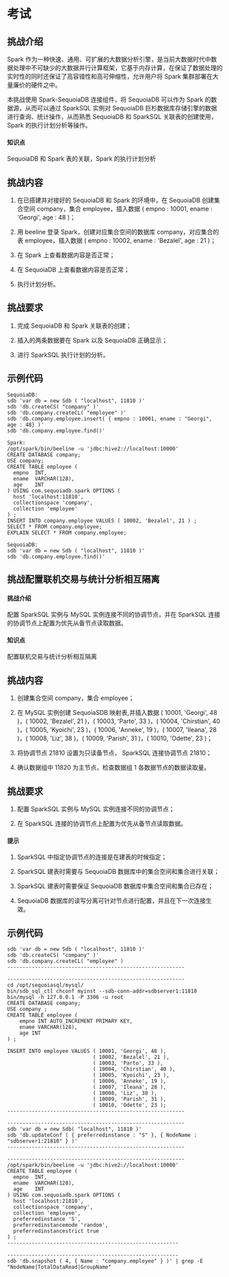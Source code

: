 # 考试

## 挑战介绍

Spark 作为一种快速、通用、可扩展的大数据分析引擎，是当前大数据时代中数据处理中不可缺少的大数据并行计算框架，它基于内存计算，在保证了数据处理的实时性的同时还保证了高容错性和高可伸缩性，允许用户将 Spark 集群部署在大量廉价的硬件之中。

本挑战使用 Spark-SequoiaDB 连接组件，将 SequoiaDB 可以作为 Spark 的数据源，从而可以通过 SparkSQL 实例对 SequoiaDB 巨杉数据库存储引擎的数据进行查询、统计操作，从而熟悉 SequoiaDB 和 SparkSQL 关联表的创建使用，Spark 的执行计划分析等操作。

#### 知识点

SequoiaDB 和 Spark 表的关联，Spark 的执行计划分析

## 挑战内容

1) 在已搭建并对接好的 SequoiaDB 和 Spark 的环境中，在 SequoiaDB 创建集合空间 company，集合 employee，插入数据 ( empno : 10001, ename : 'Georgi', age : 48 )；

2) 用 beeline 登录 Spark，创建对应集合空间的数据库 company，对应集合的表 employee，插入数据 ( empno : 10002, ename : 'Bezalel', age : 21 )；

3) 在 Spark 上查看数据内容是否正常；

4) 在 SequoiaDB 上查看数据内容是否正常；

5) 执行计划分析。

## 挑战要求

1) 完成 SequoiaDB 和 Spark 关联表的创建；

2) 插入的两条数据要在 Spark 以及 SequoiaDB 正确显示；

3) 进行 SparkSQL 执行计划的分析。

## 示例代码

```shell
SequoiaDB:
sdb 'var db = new Sdb ( "localhost", 11810 )'
sdb 'db.createCS( "company" )'
sdb 'db.company.createCL( "employee" )'
sdb 'db.company.employee.insert( { empno : 10001, ename : "Georgi", age : 48} )'
sdb 'db.company.employee.find()'

Spark:
/opt/spark/bin/beeline -u 'jdbc:hive2://localhost:10000'
CREATE DATABASE company;
USE company;
CREATE TABLE employee (
  empno  INT,
  ename  VARCHAR(128),
  age    INT
) USING com.sequoiadb.spark OPTIONS (
  host 'localhost:11810',
  collectionspace 'company',
  collection 'employee'
) ;
INSERT INTO company.employee VALUES ( 10002, 'Bezalel', 21 ) ;
SELECT * FROM company.employee;
EXPLAIN SELECT * FROM company.employee;

SequoiaDB:
sdb 'var db = new Sdb ( "localhost", 11810 )'
sdb 'db.company.employee.find()'
```

## 挑战配置联机交易与统计分析相互隔离

#### 挑战介绍

配置 SparkSQL 实例与 MySQL 实例连接不同的协调节点，并在 SparkSQL 连接的协调节点上配置为优先从备节点读取数据。

#### 知识点

配置联机交易与统计分析相互隔离

## 挑战内容

1) 创建集合空间 company，集合 employee；

2) 在 MySQL 实例创建 SequoiaSDB 映射表,并插入数据 ( 10001, 'Georgi', 48 )，( 10002, 'Bezalel', 21 )，( 10003, 'Parto', 33 )，( 10004, 'Chirstian', 40 )，( 10005, 'Kyoichi', 23 )，( 10006, 'Anneke', 19 )，( 10007, 'Ileana', 28 )，( 10008, 'Liz', 38 )，( 10009, 'Parish', 31 )，( 10010, 'Odette', 23 )；
  
3) 将协调节点 21810 设置为只读备节点， SparkSQL 连接协调节点 21810；

4) 确认数据组中 11820 为主节点，检查数据组 1 各数据节点的数据读取量。

## 挑战要求

1) 配置 SparkSQL 实例与 MySQL 实例连接不同的协调节点；

2) 在 SparkSQL 连接的协调节点上配置为优先从备节点读取数据。

#### 提示

1) SparkSQL 中指定协调节点的连接是在建表的时候指定；

2) SparkSQL 建表时需要与 SequoiaDB 数据库中的集合空间和集合进行关联；

3) SparkSQL 建表时需要保证 SequoiaDB 数据库中集合空间和集合已存在；

4) SequoiaDB 数据库的读写分离可针对节点进行配置，并且在下一次连接生效。

## 示例代码

```shell
sdb 'var db = new Sdb ( "localhost", 11810 )'
sdb 'db.createCS( "company" )'
sdb 'db.company.createCL( "employee" )
----------------------------------------------------------

----------------------------------------------------------
cd /opt/sequoiasql/mysql/
bin/sdb_sql_ctl chconf myinst --sdb-conn-addr=sdbserver1:11810
bin/mysql -h 127.0.0.1 -P 3306 -u root
CREATE DATABASE company;
USE company ;
CREATE TABLE employee (
    empno INT AUTO_INCREMENT PRIMARY KEY,
    ename VARCHAR(128),
    age INT
) ;

INSERT INTO employee VALUES ( 10001, 'Georgi', 48 ),
                            ( 10002, 'Bezalel', 21 ),
                            ( 10003, 'Parto', 33 ),
                            ( 10004, 'Chirstian', 40 ),
                            ( 10005, 'Kyoichi', 23 ),
                            ( 10006, 'Anneke', 19 ),
                            ( 10007, 'Ileana', 28 ),
                            ( 10008, 'Liz', 38 ),
                            ( 10009, 'Parish', 31 ),
                            ( 10010, 'Odette', 23 );
----------------------------------------------------------

----------------------------------------------------------
sdb 'var db = new Sdb( "localhost", 11810 )'
sdb 'db.updateConf ( { preferredinstance : "S" }, { NodeName : "sdbserver1:21810" } )'
----------------------------------------------------------

----------------------------------------------------------
/opt/spark/bin/beeline -u 'jdbc:hive2://localhost:10000'
CREATE TABLE employee (
  empno  INT,
  ename  VARCHAR(128),
  age    INT
) USING com.sequoiadb.spark OPTIONS (
  host 'localhost:21810',
  collectionspace 'company',
  collection 'employee',
  preferredinstance 'S',
  preferredinstancemode 'random',
  preferredinstancestrict true
) ;
--------------------------------------------------------

--------------------------------------------------------
sdb 'db.snapshot ( 4, { Name : "company.employee" } )' | grep -E "NodeName|TotalDataRead|GroupName"
```
